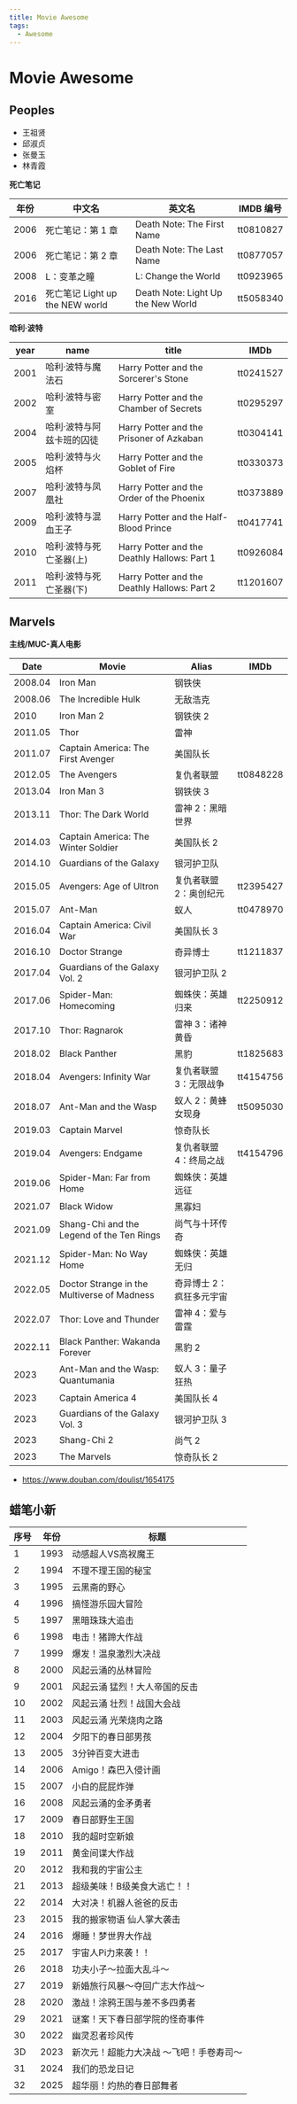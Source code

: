 ```yaml
---
title: Movie Awesome
tags:
  - Awesome
---
```


# Movie Awesome

## Peoples

- 王祖贤
- 邱淑贞
- 张曼玉
- 林青霞

**死亡笔记**

| 年份 | 中文名                          | 英文名                             | IMDB 编号 |
| ---- | ------------------------------- | ---------------------------------- | --------- |
| 2006 | 死亡笔记：第 1 章               | Death Note: The First Name         | tt0810827 |
| 2006 | 死亡笔记：第 2 章               | Death Note: The Last Name          | tt0877057 |
| 2008 | L：变革之瞳                     | L: Change the World                | tt0923965 |
| 2016 | 死亡笔记 Light up the NEW world | Death Note: Light Up the New World | tt5058340 |

**哈利·波特**

| year | name                      | title                                        | IMDb      |
| ---- | ------------------------- | -------------------------------------------- | --------- |
| 2001 | 哈利·波特与魔法石         | Harry Potter and the Sorcerer's Stone        | tt0241527 |
| 2002 | 哈利·波特与密室           | Harry Potter and the Chamber of Secrets      | tt0295297 |
| 2004 | 哈利·波特与阿兹卡班的囚徒 | Harry Potter and the Prisoner of Azkaban     | tt0304141 |
| 2005 | 哈利·波特与火焰杯         | Harry Potter and the Goblet of Fire          | tt0330373 |
| 2007 | 哈利·波特与凤凰社         | Harry Potter and the Order of the Phoenix    | tt0373889 |
| 2009 | 哈利·波特与混血王子       | Harry Potter and the Half-Blood Prince       | tt0417741 |
| 2010 | 哈利·波特与死亡圣器(上)   | Harry Potter and the Deathly Hallows: Part 1 | tt0926084 |
| 2011 | 哈利·波特与死亡圣器(下)   | Harry Potter and the Deathly Hallows: Part 2 | tt1201607 |

## Marvels

**主线/MUC-真人电影**

| Date    | Movie                                       | Alias                    | IMDb      |
| ------- | ------------------------------------------- | ------------------------ | --------- |
| 2008.04 | Iron Man                                    | 钢铁侠                   |
| 2008.06 | The Incredible Hulk                         | 无敌浩克                 |
| 2010    | Iron Man 2                                  | 钢铁侠 2                 |
| 2011.05 | Thor                                        | 雷神                     |
| 2011.07 | Captain America: The First Avenger          | 美国队长                 |
| 2012.05 | The Avengers                                | 复仇者联盟               | tt0848228 |
| 2013.04 | Iron Man 3                                  | 钢铁侠 3                 |
| 2013.11 | Thor: The Dark World                        | 雷神 2：黑暗世界         |
| 2014.03 | Captain America: The Winter Soldier         | 美国队长 2               |
| 2014.10 | Guardians of the Galaxy                     | 银河护卫队               |
| 2015.05 | Avengers: Age of Ultron                     | 复仇者联盟 2：奥创纪元   | tt2395427 |
| 2015.07 | Ant-Man                                     | 蚁人                     | tt0478970 |
| 2016.04 | Captain America: Civil War                  | 美国队长 3               |
| 2016.10 | Doctor Strange                              | 奇异博士                 | tt1211837 |
| 2017.04 | Guardians of the Galaxy Vol. 2              | 银河护卫队 2             |
| 2017.06 | Spider-Man: Homecoming                      | 蜘蛛侠：英雄归来         | tt2250912 |
| 2017.10 | Thor: Ragnarok                              | 雷神 3：诸神黄昏         |
| 2018.02 | Black Panther                               | 黑豹                     | tt1825683 |
| 2018.04 | Avengers: Infinity War                      | 复仇者联盟 3：无限战争   | tt4154756 |
| 2018.07 | Ant-Man and the Wasp                        | 蚁人 2：黄蜂女现身       | tt5095030 |
| 2019.03 | Captain Marvel                              | 惊奇队长                 |
| 2019.04 | Avengers: Endgame                           | 复仇者联盟 4：终局之战   | tt4154796 |
| 2019.06 | Spider-Man: Far from Home                   | 蜘蛛侠：英雄远征         |
| 2021.07 | Black Widow                                 | 黑寡妇                   |
| 2021.09 | Shang-Chi and the Legend of the Ten Rings   | 尚气与十环传奇           |
| 2021.12 | Spider-Man: No Way Home                     | 蜘蛛侠：英雄无归         |
| 2022.05 | Doctor Strange in the Multiverse of Madness | 奇异博士 2：疯狂多元宇宙 |
| 2022.07 | Thor: Love and Thunder                      | 雷神 4：爱与雷霆         |
| 2022.11 | Black Panther: Wakanda Forever              | 黑豹 2                   |
| 2023    | Ant-Man and the Wasp: Quantumania           | 蚁人 3：量子狂热         |
| 2023    | Captain America 4                           | 美国队长 4               |
| 2023    | Guardians of the Galaxy Vol. 3              | 银河护卫队 3             |
| 2023    | Shang-Chi 2                                 | 尚气 2                   |
| 2023    | The Marvels                                 | 惊奇队长 2               |

- https://www.douban.com/doulist/1654175

## 蜡笔小新

| 序号 | 年份 | 标题                                    |
| ---- | ---- | --------------------------------------- |
| 1    | 1993 | 动感超人VS高衩魔王                      |
| 2    | 1994 | 不理不理王国的秘宝                      |
| 3    | 1995 | 云黑斋的野心                            |
| 4    | 1996 | 搞怪游乐园大冒险                        |
| 5    | 1997 | 黑暗珠珠大追击                          |
| 6    | 1998 | 电击！猪蹄大作战                        |
| 7    | 1999 | 爆发！温泉激烈大决战                    |
| 8    | 2000 | 风起云涌的丛林冒险                      |
| 9    | 2001 | 风起云涌 猛烈！大人帝国的反击           |
| 10   | 2002 | 风起云涌 壮烈！战国大会战               |
| 11   | 2003 | 风起云涌 光荣烧肉之路                   |
| 12   | 2004 | 夕阳下的春日部男孩                      |
| 13   | 2005 | 3分钟百变大进击                         |
| 14   | 2006 | Amigo！森巴入侵计画                     |
| 15   | 2007 | 小白的屁屁炸弹                          |
| 16   | 2008 | 风起云涌的金矛勇者                      |
| 17   | 2009 | 春日部野生王国                          |
| 18   | 2010 | 我的超时空新娘                          |
| 19   | 2011 | 黄金间谍大作战                          |
| 20   | 2012 | 我和我的宇宙公主                        |
| 21   | 2013 | 超级美味！B级美食大逃亡！！             |
| 22   | 2014 | 大对决！机器人爸爸的反击                |
| 23   | 2015 | 我的搬家物语 仙人掌大袭击               |
| 24   | 2016 | 爆睡！梦世界大作战                      |
| 25   | 2017 | 宇宙人Pi力来袭！！                      |
| 26   | 2018 | 功夫小子～拉面大乱斗～                  |
| 27   | 2019 | 新婚旅行风暴～夺回广志大作战～          |
| 28   | 2020 | 激战！涂鸦王国与差不多四勇者            |
| 29   | 2021 | 谜案！天下春日部学院的怪奇事件          |
| 30   | 2022 | 幽灵忍者珍风传                          |
| 3D   | 2023 | 新次元！超能力大决战 ～飞吧！手卷寿司～ |
| 31   | 2024 | 我们的恐龙日记                          |
| 32   | 2025 | 超华丽！灼热的春日部舞者                |

